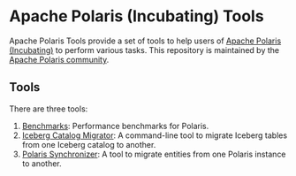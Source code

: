 <!--
  - Licensed to the Apache Software Foundation (ASF) under one
  - or more contributor license agreements.  See the NOTICE file
  - distributed with this work for additional information
  - regarding copyright ownership.  The ASF licenses this file
  - to you under the Apache License, Version 2.0 (the
  - "License"); you may not use this file except in compliance
  - with the License.  You may obtain a copy of the License at
  -
  -   http://www.apache.org/licenses/LICENSE-2.0
  -
  - Unless required by applicable law or agreed to in writing,
  - software distributed under the License is distributed on an
  - "AS IS" BASIS, WITHOUT WARRANTIES OR CONDITIONS OF ANY
  - KIND, either express or implied.  See the License for the
  - specific language governing permissions and limitations
  - under the License.
  -->

# Apache Polaris (Incubating) Tools

Apache Polaris Tools provide a set of tools to help users of [Apache Polaris (Incubating)](https://github.com/apache/polaris) to perform various tasks.
This repository is maintained by the [Apache Polaris community](https://polaris.apache.org/).

## Tools
There are three tools:
1. [Benchmarks](/benchmarks/README.md): Performance benchmarks for Polaris.
2. [Iceberg Catalog Migrator](/iceberg-catalog-migrator/README.md): A command-line tool to migrate Iceberg tables from one Iceberg catalog to another.
3. [Polaris Synchronizer](/polaris-synchronizer/README.md): A tool to migrate entities from one Polaris instance to another.

